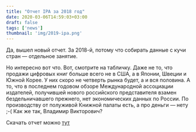 ```yaml
---
title: "Отчет IPA за 2018 год"
date: 2020-03-06T14:59:03+03:00
draft: false
tags: ['news']
thumbnail: 'img/2019-ipa.png'
---
```

Да, вышел новый отчет. За 2018-й, потому что собирать данные с кучи стран — отдельное занятие.

Но интересно вот что. Вот, смотрите на табличку. Даже не то, что продажи цифровых книг больше всего не в США, а в Японии, Швеции и Южной Корее. У них скоро не четверть рынка будет, а и вся половина. А то, что в последнем годовом обзоре Международной ассоциации издателей, получившей нового российского представителя взамен бездельничавшего прежнего, нет экономических данных по России. По производству от полуживой Книжной палаты есть, а про деньги — нету ;-( Как же так, Владимир Викторович?

Скачать отчет можно [тут](https://www.wipo.int/publications/en/details.jsp?id=4488)
